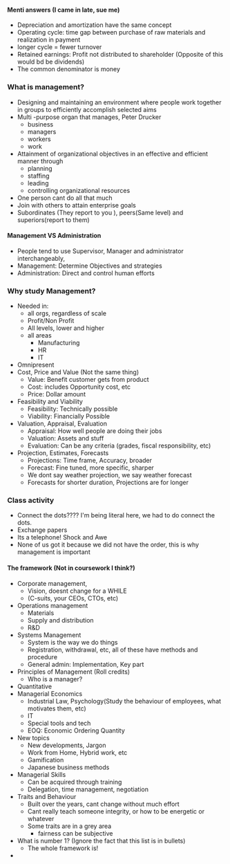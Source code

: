 #### Menti answers (I came in late, sue me)
- Depreciation and amortization have the same concept
- Operating cycle: time gap between purchase of raw materials and realization in payment
- longer cycle = fewer turnover
- Retained earnings: Profit not distributed to shareholder (Opposite of this would bd be dividends)
- The common denominator is money


### What is management?

- Designing and maintaining an environment where people work together in groups to efficiently accomplish selected aims
- Multi -purpose organ that manages, Peter Drucker
	- business
	- managers
	- workers
	- work
- Attainment of organizational objectives in an effective and efficient manner through 
	- planning
	- staffing
	- leading
	- controlling organizational resources
- One person cant do all that much
- Join with others to attain enterprise goals
- Subordinates (They report to you ), peers(Same level) and superiors(report to them)

#### Management VS Administration
- People tend to use Supervisor, Manager and administrator interchangeably, 
- Management: Determine Objectives and strategies
- Administration: Direct and control human efforts


### Why study Management?

- Needed in:
	- all orgs, regardless of scale
	- Profit/Non Profit
	- All levels, lower and higher
	- all areas
		- Manufacturing
		- HR
		- IT
- Omnipresent
- Cost, Price and Value (Not the same thing)
	- Value: Benefit customer gets from product
	- Cost: includes Opportunity cost, etc
	- Price: Dollar amount
- Feasibility and Viability
	- Feasibility: Technically possible
	- Viability: Financially Possible
- Valuation, Appraisal, Evaluation
	- Appraisal: How well people are doing their jobs
	- Valuation: Assets and stuff
	- Evaluation: Can be any criteria (grades, fiscal responsibility, etc)
- Projection, Estimates, Forecasts
	- Projections: Time frame, Accuracy, broader
	- Forecast: Fine tuned, more specific, sharper
	- We dont say weather projection, we say weather forecast
	- Forecasts for shorter duration, Projections are for longer

### Class activity
- Connect the dots???? I'm being literal here, we had to do connect the dots.
- Exchange papers
- Its a telephone! Shock and Awe
- None of us got it because we did not have the order, this is why management is important

#### The framework (Not in coursework I think?)
- Corporate management,
	 - Vision, doesnt change for a WHILE
	 - (C-suits, your CEOs, CTOs, etc)
- Operations management
	- Materials
	- Supply and distribution
	- R&D
- Systems Management
	- System is the way we do things
	- Registration, withdrawal, etc, all of these have methods and procedure
	- General admin: Implementation, Key part
- Principles of Management (Roll credits)
	- Who is a manager? 
- Quantitative
- Managerial Economics
	- Industrial Law, Psychology(Study the behaviour of employees, what motivates them, etc)
	- IT
	- Special tools and tech
	- EOQ: Economic Ordering Quantity
- New topics
	- New developments, Jargon
	- Work from Home, Hybrid work, etc
	- Gamification 
	- Japanese business methods
- Managerial Skills
	- Can be acquired through training
	- Delegation, time management, negotiation
- Traits and Behaviour
	- Built over the years, cant change without much effort
	- Cant really teach someone integrity, or how to be energetic or whatever
	- Some traits are in a grey area
		- fairness can be subjective
- What is number 1? (Ignore the fact that this list is in bullets)
	- The whole framework is!
- 


















